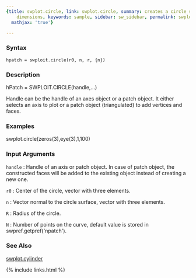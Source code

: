 ```yaml
---
{title: swplot.circle, link: swplot.circle, summary: creates a circle surface in 3
    dimensions, keywords: sample, sidebar: sw_sidebar, permalink: swplot_circle, folder: swplot,
  mathjax: 'true'}

---
```


### Syntax

`hpatch = swploit.circle(r0, n, r, {n})`

### Description

hPatch = SWPLOIT.CIRCLE(handle,...)
 
Handle can be the handle of an axes object or a patch object. It either
selects an axis to plot or a patch object (triangulated) to add vertices
and faces.
 

### Examples

swplot.circle(zeros(3),eye(3),1,100)

### Input Arguments

`handle`
: Handle of an axis or patch object. In case of patch object, the
  constructed faces will be added to the existing object instead
  of creating a new one.

`r0`
: Center of the circle, vector with three elements.

`n`
: Vector normal to the circle surface, vector with three elements.

`R`
: Radius of the circle.

`N`
: Number of points on the curve, default value is stored in
  swpref.getpref('npatch').

### See Also

[swplot.cylinder](swplot_cylinder)

{% include links.html %}
